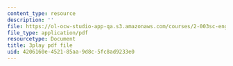 ```yaml
---
content_type: resource
description: ''
file: https://ol-ocw-studio-app-qa.s3.amazonaws.com/courses/2-003sc-engineering-dynamics-fall-2011/4206160e452185aa9d8c5fc8ad9233e0_cd8lDtAtJbE.pdf
file_type: application/pdf
resourcetype: Document
title: 3play pdf file
uid: 4206160e-4521-85aa-9d8c-5fc8ad9233e0
---
```


